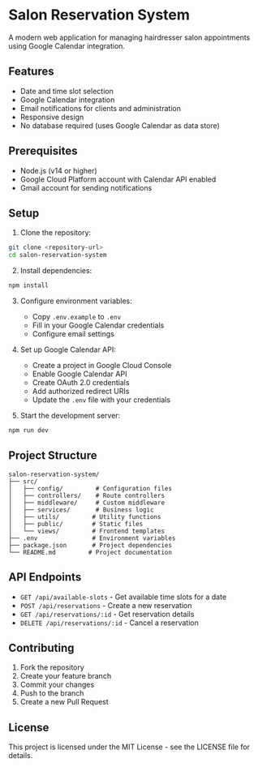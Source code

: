 # Salon Reservation System

A modern web application for managing hairdresser salon appointments using Google Calendar integration.

## Features

- Date and time slot selection
- Google Calendar integration
- Email notifications for clients and administration
- Responsive design
- No database required (uses Google Calendar as data store)

## Prerequisites

- Node.js (v14 or higher)
- Google Cloud Platform account with Calendar API enabled
- Gmail account for sending notifications

## Setup

1. Clone the repository:
```bash
git clone <repository-url>
cd salon-reservation-system
```

2. Install dependencies:
```bash
npm install
```

3. Configure environment variables:
   - Copy `.env.example` to `.env`
   - Fill in your Google Calendar credentials
   - Configure email settings

4. Set up Google Calendar API:
   - Create a project in Google Cloud Console
   - Enable Google Calendar API
   - Create OAuth 2.0 credentials
   - Add authorized redirect URIs
   - Update the `.env` file with your credentials

5. Start the development server:
```bash
npm run dev
```

## Project Structure

```
salon-reservation-system/
├── src/
│   ├── config/         # Configuration files
│   ├── controllers/    # Route controllers
│   ├── middleware/     # Custom middleware
│   ├── services/       # Business logic
│   ├── utils/         # Utility functions
│   ├── public/        # Static files
│   └── views/         # Frontend templates
├── .env               # Environment variables
├── package.json       # Project dependencies
└── README.md         # Project documentation
```

## API Endpoints

- `GET /api/available-slots` - Get available time slots for a date
- `POST /api/reservations` - Create a new reservation
- `GET /api/reservations/:id` - Get reservation details
- `DELETE /api/reservations/:id` - Cancel a reservation

## Contributing

1. Fork the repository
2. Create your feature branch
3. Commit your changes
4. Push to the branch
5. Create a new Pull Request

## License

This project is licensed under the MIT License - see the LICENSE file for details. 